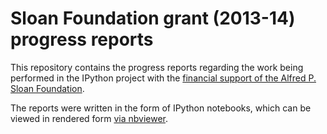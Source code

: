 # Sloan Foundation grant (2013-14) progress reports

This repository contains the progress reports regarding the work being
performed in the IPython project with the
[financial support of the Alfred P. Sloan Foundation](http://ipython.org/sloan-grant.html).

The reports were written in the form of IPython notebooks, which can be viewed
in rendered form
[via nbviewer](http://nbviewer.ipython.org/github/ipython/sloan-2013-reports).


